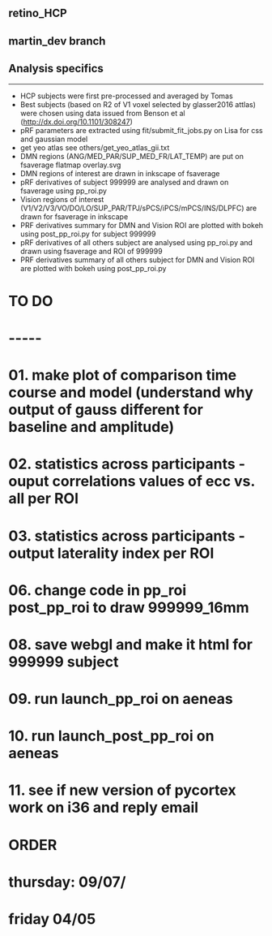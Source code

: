 ## retino_HCP

martin_dev branch
-----------------

## Analysis specifics
---------------------
- HCP subjects were first pre-processed and averaged by Tomas
- Best subjects (based on R2 of V1 voxel selected by glasser2016 attlas) were chosen using data
  issued from Benson et al (http://dx.doi.org/10.1101/308247)
- pRF parameters are extracted using fit/submit_fit_jobs.py on Lisa for css and gaussian model
- get yeo atlas see others/get_yeo_atlas_gii.txt
- DMN regions (ANG/MED_PAR/SUP_MED_FR/LAT_TEMP) are put on fsaverage flatmap overlay.svg
- DMN regions of interest are drawn in inkscape of fsaverage
- pRF derivatives of subject 999999 are analysed and drawn on fsaverage using pp_roi.py
- Vision regions of interest (V1/V2/V3/VO/DO/LO/SUP_PAR/TPJ/sPCS/iPCS/mPCS/INS/DLPFC) are drawn for fsaverage in inkscape
- PRF derivatives summary for DMN and Vision ROI are plotted with bokeh using post_pp_roi.py for subject 999999
- pRF derivatives of all others subject are analysed using pp_roi.py and drawn using fsaverage and ROI of 999999
- PRF derivatives summary of all others subject for DMN and Vision ROI are plotted with bokeh using post_pp_roi.py

# TO DO
# -----
# 01. make plot of comparison time course and model (understand why output of gauss different for baseline and amplitude)
# 02. statistics across participants - ouput correlations values of ecc vs. all per ROI
# 03. statistics across participants - output laterality index per ROI
# 06. change code in pp_roi post_pp_roi to draw 999999_16mm
# 08. save webgl and make it html for 999999 subject
# 09. run launch_pp_roi on aeneas
# 10. run launch_post_pp_roi on aeneas
# 11. see if new version of pycortex work on i36 and reply email

# ORDER
# thursday: 09/07/
# friday 04/05